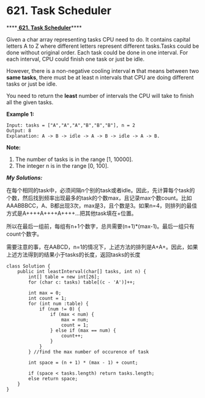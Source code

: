 # 621. Task Scheduler

\*\*\*\*[ **621. Task Scheduler**](https://leetcode.com/problems/task-scheduler/description/)\*\*\*\*

Given a char array representing tasks CPU need to do. It contains capital letters A to Z where different letters represent different tasks.Tasks could be done without original order. Each task could be done in one interval. For each interval, CPU could finish one task or just be idle.

However, there is a non-negative cooling interval **n** that means between two **same tasks**, there must be at least n intervals that CPU are doing different tasks or just be idle.

You need to return the **least** number of intervals the CPU will take to finish all the given tasks.

**Example 1:**

```text
Input: tasks = ["A","A","A","B","B","B"], n = 2
Output: 8
Explanation: A -> B -> idle -> A -> B -> idle -> A -> B.
```

**Note:**

1. The number of tasks is in the range \[1, 10000\].
2. The integer n is in the range \[0, 100\].

_**My Solutions:**_

在每个相同的task中，必须间隔n个别的task或者idle。因此，先计算每个task的个数，然后找到频率出现最多的task的个数max，且记录max个数count。比如AAABBBCC，A、B都出现3次，max是3，且个数是3。如果n=4，则排列的最佳方式是A++++A++++A++++...把其他task填在+位置。

所以在最后一组前，每组有n+1个数字，总共需要\(n+1\)\*\(max-1\)。最后一组只有count个数字。

需要注意的事，在AABCD，n=1的情况下，上述方法的排列是A+A+。因此，如果上述方法得到的结果小于tasks的长度，返回tasks的长度

```text
class Solution {
    public int leastInterval(char[] tasks, int n) {
        int[] table = new int[26];
        for (char c: tasks) table[(c - 'A')]++;
        
        int max = 0;
        int count = 1;
        for (int num :table) {
            if (num != 0) {
                if (max < num) {
                    max = num;
                    count = 1;
                } else if (max == num) {
                    count++;
                }
            }
        } //find the max number of occurence of task
        
        int space = (n + 1) * (max - 1) + count;
        
        if (space < tasks.length) return tasks.length;
        else return space;
    }
}
```

